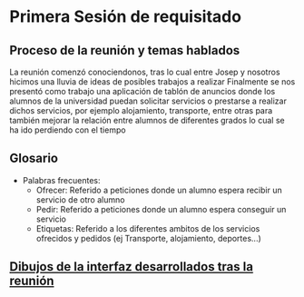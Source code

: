 # Primera Sesión de requisitado

## Proceso de la reunión y temas hablados

La reunión comenzó conociendonos, tras lo cual entre Josep y nosotros hicimos una lluvia de ideas de posibles trabajos a realizar
Finalmente se nos presentó como trabajo una aplicación de tablón de anuncios donde los alumnos de la universidad puedan solicitar servicios o prestarse a realizar dichos servicios, por ejemplo alojamiento, transporte, entre otras para también mejorar la relación entre alumnos de diferentes grados lo cual se ha ido perdiendo con el tiempo

## Glosario

- Palabras frecuentes:
  - Ofrecer: Referido a peticiones donde un alumno espera recibir un servicio de otro alumno
  - Pedir: Referido a peticiones donde un alumno espera conseguir un servicio
  - Etiquetas: Referido a los diferentes ambitos de los servicios ofrecidos y pedidos (ej Transporte, alojamiento, deportes...)
 
## [Dibujos de la interfaz desarrollados tras la reunión](../Images)

